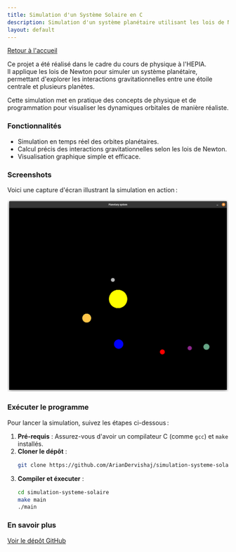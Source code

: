 ```yaml
---
title: Simulation d'un Système Solaire en C
description: Simulation d'un système planétaire utilisant les lois de Newton en C.
layout: default
---
```


[Retour à l'accueil](/)

Ce projet a été réalisé dans le cadre du cours de physique à l'HEPIA.  
Il applique les lois de Newton pour simuler un système planétaire, permettant d'explorer les interactions gravitationnelles entre une étoile centrale et plusieurs planètes.  

Cette simulation met en pratique des concepts de physique et de programmation pour visualiser les dynamiques orbitales de manière réaliste.

### Fonctionnalités

- Simulation en temps réel des orbites planétaires.
- Calcul précis des interactions gravitationnelles selon les lois de Newton.
- Visualisation graphique simple et efficace.

### Screenshots

Voici une capture d'écran illustrant la simulation en action :

![Image du système solaire](/assets/systeme-solaire/image.png)

### Exécuter le programme

Pour lancer la simulation, suivez les étapes ci-dessous :

1. **Pré-requis** : Assurez-vous d'avoir un compilateur C (comme `gcc`) et `make` installés.
2. **Cloner le dépôt** :
    ```bash
    git clone https://github.com/ArianDervishaj/simulation-systeme-solaire.git
    ```
3. **Compiler et éxecuter** :
    ```bash
    cd simulation-systeme-solaire
    make main
    ./main
    ```

### En savoir plus

[Voir le dépôt GitHub](https://github.com/ArianDervishaj/simulation-systeme-solaire)
